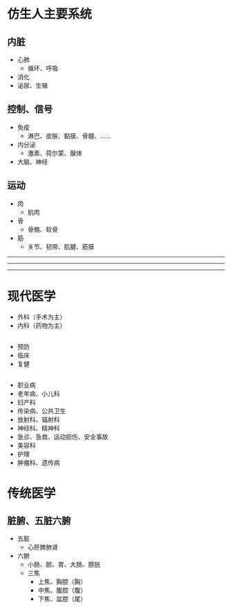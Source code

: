 # 仿生人主要系统
## 内脏
- 心肺
  - 循环、呼吸
- 消化
- 泌尿、生殖
## 控制、信号
- 免疫
  - 淋巴、皮肤、黏膜、骨髓、……
- 内分泌
  - 激素、荷尔蒙、腺体
- 大脑、神经
## 运动
- 肉
  - 肌肉
- 骨
  - 骨骼、软骨
- 筋
  - 关节、韧带、肌腱、筋膜


[激素]:肾上腺素、内啡肽、褪黑素、血清素、催产素
[神经递质]:\

---
---
---
# 现代医学
- 外科（手术为主）
- 内科（药物为主）
##
- 预防
- 临床
- 复健
##
- 职业病
- 老年病、小儿科
- 妇产科
- 传染病、公共卫生
- 放射科、辐射科
- 神经科、精神科
- 急诊、急救、运动损伤、安全事故
- 美容科
- 护理
- 肿瘤科、遗传病


[医学专科 - 维基百科]:(https://zh.wikipedia.org/wiki/醫學專科)


# 传统医学
## 脏腑、五脏六腑
- 五脏
  - 心肝脾肺肾
- 六腑
  - 小肠、胆、胃、大肠、膀胱
  - 三焦
    - 上焦、胸腔（胸）
    - 中焦、腹腔（腹）
    - 下焦、盆腔（尾）
